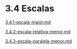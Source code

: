 # 3.4 Escalas

[3.4.1-escala-maior.md](3.4.1-escala-maior.md "mention")

[3.4.2-escala-relativa-menor.md](3.4.2-escala-relativa-menor.md "mention")

[3.4.3-escala-paralela-menor.md](3.4.3-escala-paralela-menor.md "mention")
